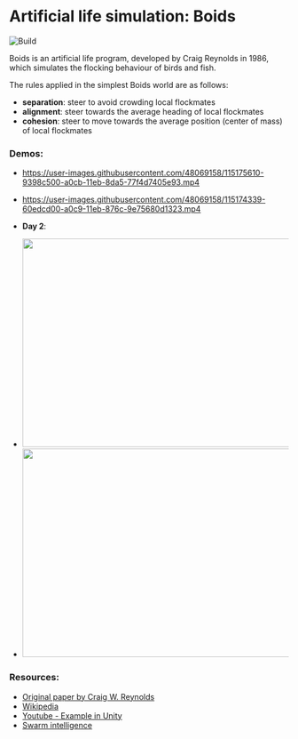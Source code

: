 # Artificial life simulation: Boids

![Build](https://github.com/avramdj/artificial-life-boids/actions/workflows/cmake.yml/badge.svg)

Boids is an artificial life program, developed by Craig Reynolds in 1986, which simulates the flocking behaviour of birds and fish.

 The rules applied in the simplest Boids world are as follows:

  * **separation**: steer to avoid crowding local flockmates
  * **alignment**: steer towards the average heading of local flockmates
  * **cohesion**: steer to move towards the average position (center of mass) of local flockmates

### Demos:

 * https://user-images.githubusercontent.com/48069158/115175610-9398c500-a0cb-11eb-8da5-77f4d7405e93.mp4

 * https://user-images.githubusercontent.com/48069158/115174339-60edcd00-a0c9-11eb-876c-9e75680d1323.mp4



 * **Day 2**:
 * <img src=".github/media/d2_2.gif" width="500" height="375"/>
 * <img src=".github/media/d2_1.gif" width="500" height="375"/>

### Resources:
 * [Original paper by Craig W. Reynolds](http://www.cs.toronto.edu/~dt/siggraph97-course/cwr87/)
 * [Wikipedia](https://en.wikipedia.org/wiki/Boids)
 * [Youtube - Example in Unity](https://www.youtube.com/watch?v=bqtqltqcQhw)
 * [Swarm intelligence](https://en.wikipedia.org/wiki/Swarm_intelligence)

